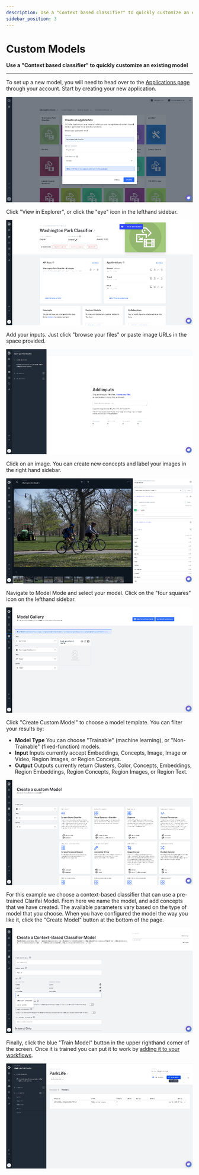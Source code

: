 ```yaml
---
description: Use a "Context based classifier" to quickly customize an existing model.
sidebar_position: 3
---
```


# Custom Models

**Use a "Context based classifier" to quickly customize an existing model**
<hr />

To set up a new model, you will need to head over to the [Applications page](https://portal.clarifai.com/) through your account. Start by creating your new application.

![](/img/create_an_application.jpg)

Click "View in Explorer", or click the "eye" icon in the lefthand sidebar.

![](/img/view_in_explorer.jpg)

Add your inputs. Just click "browse your files" or paste image URLs in the space provided.

![](/img/Add_inputs2.jpg)

Click on an image. You can create new concepts and label your images in the right hand sidebar.

![](/img/create_concepts_and_label.jpg)

Navigate to Model Mode and select your model. Click on the "four squares" icon on the lefthand sidebar.

![](/img/model_gallery.jpg)

Click "Create Custom Model" to choose a model template. You can filter your results by:

* **Model Type** You can choose "Trainable" \(machine learning\), or "Non-Trainable" \(fixed-function\) models.
* **Input** Inputs currently accept Embeddings, Concepts, Image, Image or Video, Region Images, or Region Concepts.
* **Output** Outputs currently return Clusters, Color, Concepts, Embeddings, Region Embeddings, Region Concepts, Region Images, or Region Text.

![](/img/create_custom_model.jpg)

For this example we choose a context-based classifier that can use a pre-trained Clarifai Model. From here we name the model, and add concepts that we have created. The available parameters vary based on the type of model that you choose. When you have configured the model the way you like it, click the "Create Model" button at the bottom of the page.

![](/img/create_context_based_classifier.jpg)

Finally, click the blue "Train Model" button in the upper righthand corner of the screen. Once it is trained you can put it to work by [adding it to your workflows](https://docs.clarifai.com/portal-guide/workflows).

![](/img/train_model.jpg)

